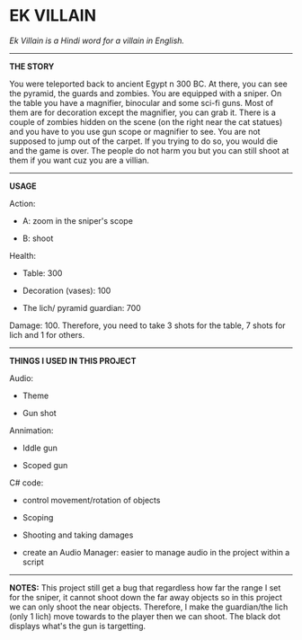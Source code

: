 # EK VILLAIN

_Ek Villain is a Hindi word for a villain in English._

---

**THE STORY** 

You were teleported back to ancient Egypt n 300 BC. At there, you can see the pyramid, the guards and zombies. 
You are equipped with a sniper. 
On the table you have a magnifier, binocular and some sci-fi guns. Most of them are for decoration except the magnifier, you can grab it.
There is a couple of zombies hidden on the scene (on the right near the cat statues) and you have to you use gun scope or magnifier to see. 
You are not supposed to jump out of the carpet. If you trying to do so, you would die and the game is over.
The people do not harm you but you can still shoot at them if you want cuz you are a villian.  

----------------------------------------------------------------------------------

**USAGE**

Action: 
+ A: zoom in the sniper's scope

+ B: shoot

Health: 
+ Table: 300 

+ Decoration (vases): 100

+ The lich/ pyramid guardian: 700

Damage: 100. Therefore, you need to take 3 shots for the table, 7 shots for lich and 1 for others. 

-------------------------------------------------------

**THINGS I USED IN THIS PROJECT**

Audio:
+ Theme

+ Gun shot 

Annimation:
+ Iddle gun

+ Scoped gun

C# code:
+ control movement/rotation of objects

+ Scoping

+ Shooting and taking damages

+ create an Audio Manager: easier to manage audio in the project within a script 


-------------------------------------------------------

**NOTES:** This project still get a bug that regardless how far the range I set for the sniper, it cannot shoot down the far away objects so in this project we can only shoot the near objects.
Therefore, I make the guardian/the lich (only 1 lich) move towards to the player then we can shoot. The black dot displays what's the gun is targetting.